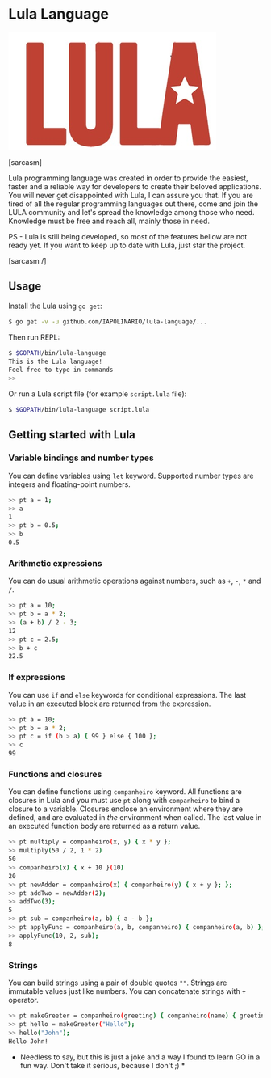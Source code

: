 # Lula Language

![lula_language_logo](logo.jpg)

[sarcasm]

Lula programming language was created in order to provide the easiest, faster and a reliable way for developers to create their beloved applications. You will never get disappointed with Lula, I can assure you that. 
If you are tired of all the regular programming languages out there, come and join the LULA community and let's spread the knowledge among those who need. Knowledge must be free and reach all, mainly those in need. 
  
PS - Lula is still being developed, so most of the features bellow are not ready yet. If you want to keep up to date with Lula, just star the project. 

[sarcasm /]

## Usage

Install the Lula using `go get`:

```sh
$ go get -v -u github.com/IAPOLINARIO/lula-language/...
```

Then run REPL:

```sh
$ $GOPATH/bin/lula-language
This is the Lula language!
Feel free to type in commands
>> 
```

Or run a Lula script file (for example `script.lula` file):

```sh
$ $GOPATH/bin/lula-language script.lula
```

## Getting started with Lula

### Variable bindings and number types

You can define variables using `let` keyword. Supported number types are integers and floating-point numbers.

```sh
>> pt a = 1;
>> a
1
>> pt b = 0.5;
>> b
0.5
```

### Arithmetic expressions

You can do usual arithmetic operations against numbers, such as `+`, `-`, `*` and `/`. 

```sh
>> pt a = 10;
>> pt b = a * 2;
>> (a + b) / 2 - 3;
12
>> pt c = 2.5;
>> b + c
22.5
```

### If expressions

You can use `if` and `else` keywords for conditional expressions. The last value in an executed block are returned from the expression.

```sh
>> pt a = 10;
>> pt b = a * 2;
>> pt c = if (b > a) { 99 } else { 100 };
>> c
99
```

### Functions and closures

You can define functions using `companheiro` keyword. All functions are closures in Lula and you must use `pt` along with `companheiro` to bind a closure to a variable. Closures enclose an environment where they are defined, and are evaluated in *the* environment when called. The last value in an executed function body are returned as a return value.

```sh
>> pt multiply = companheiro(x, y) { x * y };
>> multiply(50 / 2, 1 * 2)
50
>> companheiro(x) { x + 10 }(10)
20
>> pt newAdder = companheiro(x) { companheiro(y) { x + y }; };
>> pt addTwo = newAdder(2);
>> addTwo(3);
5
>> pt sub = companheiro(a, b) { a - b };
>> pt applyFunc = companheiro(a, b, companheiro) { companheiro(a, b) };
>> applyFunc(10, 2, sub);
8
```

### Strings

You can build strings using a pair of double quotes `""`. Strings are immutable values just like numbers. You can concatenate strings with `+` operator.

```sh
>> pt makeGreeter = companheiro(greeting) { companheiro(name) { greeting + " " + name + "!" } };
>> pt hello = makeGreeter("Hello");
>> hello("John");
Hello John!
```

* Needless to say, but this is just a joke and a way I found to learn GO in a fun way. Don't take it serious, because I don't ;) *
